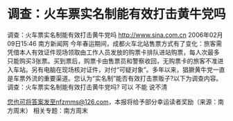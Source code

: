 # 调查：火车票实名制能有效打击黄牛党吗

调查：火车票实名制能有效打击黄牛党吗
http://www.sina.com.cn 2006年02月09日15:46 南方新闻网
今年春运期间，成都火车北站售票方式有了变化：旅客需凭借本人有效证件现场领取由工作人员发放的购票卡排队进站购票，每人次最多 只能购买3张票。买到票后，购票卡由售票员和警察收回，无购票卡的旅客不准进入车站。另有电脑在现场核对证件，对付“可疑对象”。多年以来，猖獗黄牛党一直是车票外流的重要渠道。您认为“实名制”能否有效打击票贩子?以下为调查内容。
调查：火车票实名制能有效打击黄牛党吗?
可以
不能
说不清

   您也可将答案发至nfzmms@126.com，本报将给予部分幸运读者奖励（来源：南方周末）
相关专题：南方周末 


